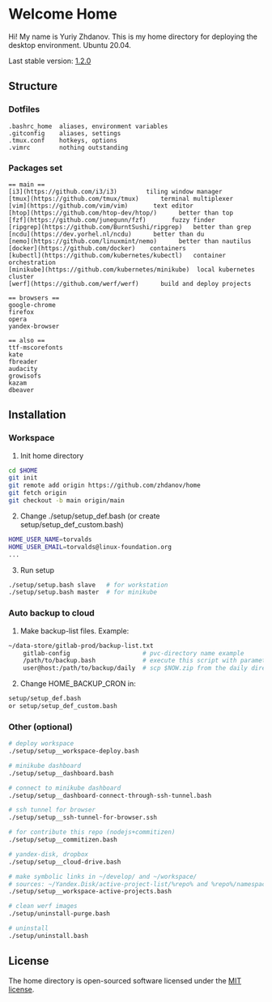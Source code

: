 # Welcome Home
Hi! My name is Yuriy Zhdanov. This is my home directory for deploying the desktop environment. Ubuntu 20.04.

Last stable version: [1.2.0](https://github.com/zhdanov/home/releases/tag/1.2.0)

## Structure

### Dotfiles
```
.bashrc_home  aliases, environment variables
.gitconfig    aliases, settings
.tmux.conf    hotkeys, options
.vimrc        nothing outstanding
```

### Packages set
```
== main ==
[i3](https://github.com/i3/i3)        tiling window manager
[tmux](https://github.com/tmux/tmux)      terminal multiplexer
[vim](https://github.com/vim/vim)       text editor
[htop](https://github.com/htop-dev/htop/)      better than top
[fzf](https://github.com/junegunn/fzf)       fuzzy finder
[ripgrep](https://github.com/BurntSushi/ripgrep)   better than grep
[ncdu](https://dev.yorhel.nl/ncdu)      better than du
[nemo](https://github.com/linuxmint/nemo)      better than nautilus
[docker](https://github.com/docker)    containers
[kubectl](https://github.com/kubernetes/kubectl)   container orchestration
[minikube](https://github.com/kubernetes/minikube)  local kubernetes cluster
[werf](https://github.com/werf/werf)      build and deploy projects

== browsers ==
google-chrome
firefox
opera
yandex-browser

== also ==
ttf-mscorefonts
kate
fbreader
audacity
growisofs
kazam
dbeaver
```

## Installation

### Workspace
1. Init home directory
```bash
cd $HOME
git init
git remote add origin https://github.com/zhdanov/home
git fetch origin
git checkout -b main origin/main
```
2. Change ./setup/setup_def.bash (or create setup/setup_def_custom.bash)
```bash
HOME_USER_NAME=torvalds
HOME_USER_EMAIL=torvalds@linux-foundation.org
...
```
3. Run setup
```bash
./setup/setup.bash slave   # for workstation
./setup/setup.bash master  # for minikube
```

### Auto backup to cloud
1. Make backup-list files. Example:
```bash
~/data-store/gitlab-prod/backup-list.txt
    gitlab-config                    # pvc-directory name example
    /path/to/backup.bash             # execute this script with parameter $HOME_USER_NAME
    user@host:/path/to/backup/daily  # scp $NOW.zip from the daily directory
```
2. Change HOME_BACKUP_CRON in:
```bash
setup/setup_def.bash
or setup/setup_def_custom.bash
```

### Other (optional)
```bash
# deploy workspace
./setup/setup__workspace-deploy.bash

# minikube dashboard
./setup/setup__dashboard.bash

# connect to minikube dashboard
./setup/setup__dashboard-connect-through-ssh-tunnel.bash

# ssh tunnel for browser
./setup/setup__ssh-tunnel-for-browser.ssh

# for contribute this repo (nodejs+commitizen)
./setup/setup__commitizen.bash

# yandex-disk, dropbox
./setup/setup__cloud-drive.bash

# make symbolic links in ~/develop/ and ~/workspace/
# sources: ~/Yandex.Disk/active-project-list/%repo% and %repo%/namespace-list.txt
./setup/setup__workspace-active-projects.bash

# clean werf images
./setup/uninstall-purge.bash

# uninstall
./setup/uninstall.bash
```

## License
The home directory is open-sourced software licensed under the [MIT license](https://opensource.org/licenses/MIT).
